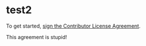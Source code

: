 # test2
To get started, <a href="https://www.clahub.com/agreements/abarrell/test">sign the Contributor License Agreement</a>.

This agreement is stupid!